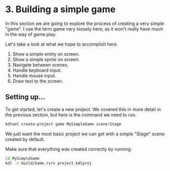 # 3. Building a simple game
In this section we are going to explore the process of creating a very simple "game". I use the term game very
loosely here, as it won't really have much in the way of game play.

Let's take a look at what we hope to accomplish here.

1. Show a simple entity on screen.
2. Show a simple sprite on screen.
3. Navigate between scenes.
4. Handle keyboard input.
5. Handle mouse input.
6. Draw text to the screen.

## Setting up...
To get started, let's create a new project. We covered this in more detail in the previous section, but here is the command
we need to run.

```sh
kdtool create-project game MySimpleGame scene:Stage
```

We just want the most basic project we can get with a simple "Stage" scene created by default.

Make sure that everything was created correctly by running:

```sh
cd MySimpleGame
kdl -o build/Game.rsrx project.kdlproj
```